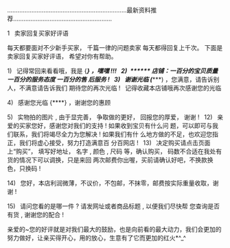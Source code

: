 ……………………………………………………………最新资料推荐…………………………………………………

1  卖家回复买家好评语

每天都要面对不少新手买家， 千篇一律的问题卖家 每天都得回复上千次。 下面是卖家回复买家好评语， 希望对你有帮助。

1)  记得常回来看看哦，我是 {*****} ，嘿嘿 !!! 
2) ****** 店铺：一百分的宝贝质量 一百分的服务态度 一百分的售 后服务 ! 
3)  谢谢光临 (********) ，您满意，请告诉别人，不满意请告诉我们 期待您的再次光临 !  记得收藏本店铺哦再次感谢您的光临

4)  感谢您光临 {****} ，谢谢您的惠顾

5)  实物拍的图片 , 由于显完善， 争取做的更好， 回报您的厚爱， 谢谢 ! 
12)  亲爱的买家您好，感谢您对我们的支持 ! 如果收到宝贝有什么问 题，可以即可与我们联系，我们将竭尽全力为您解决 ! 如果我们有什 么地方做的不足，也欢迎您指正，我们将虚心接受，努力打造满意百 分百网店 ! 
13)  决定购买请点击页面上“购买”， 填写好地址， 名字 , 颜色 , 尺码 等，确认购买， 码数不合适在我处有货的情况下可以调换，只是来回 两次邮费你出喔，买前请确认好吧，不换款换色，只换码 ! 

14)  您好，本店利润微薄，不议价，不包邮，不抹零，邮费按实际重量收取，谢谢 ! 

15)  请问您看的是哪一件 ? 请发网址或者商品标题 , 以便我们尽快帮 您查询是否有货 , 谢谢您的配合 ! 

亲爱的~您的好评就是对我们最大的鼓励，也是向前看的最大动力，我们会更加的努力做好，让亲买得开心，用的放心，生意有了它而更加的红火*^_^
